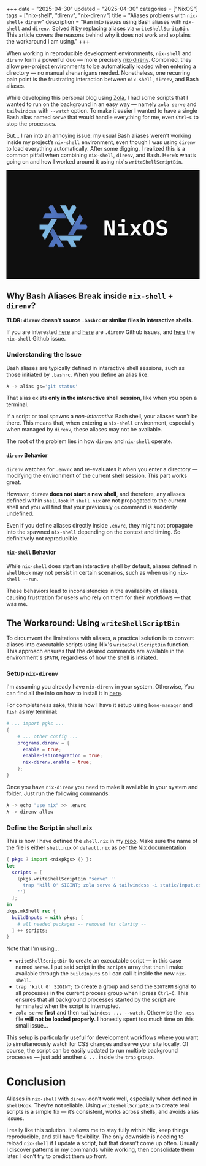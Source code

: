 +++
date = "2025-04-30"
updated = "2025-04-30"
categories = ["NixOS"]
tags = ["nix-shell", "direnv", "nix-direnv"]
title = "Aliases problems with `nix-shell`+ `direnv`"
description = "Ran into issues using Bash aliases with `nix-shell` and `direnv`. Solved it by replacing aliases via `writeShellScritpBin`. This article covers the reasons behind why it does not work and explains the workaround I am using."
+++

When working in reproducible development environments, `nix-shell` and `direnv` form a powerful duo — more precisely [nix-direnv](https://github.com/nix-community/nix-direnv). Combined, they allow per-project environments to be automatically loaded when entering a directory — no manual shenanigans needed. Nonetheless, one recurring pain point is the frustrating interaction between `nix-shell`, `direnv`, and Bash aliases.

While developing this personal blog using [Zola](https://www.getzola.org/), I had some scripts that I wanted to run on the background in an easy way — namely `zola serve` and `tailwindcss` with `--watch` option. To make it easier I wanted to have a single Bash alias named `serve` that would handle everything for me, even `Ctrl+C` to stop the processes. 

But... I ran into an annoying issue: my usual Bash aliases weren’t working inside my project’s `nix-shell` environment, even though I was using `direnv` to load everything automatically. After some digging, I realized this is a common pitfall when combining `nix-shell`, `direnv`, and Bash. Here’s what’s going on and how I worked around it using nix's `writeShellScriptBin`.

![<: NixOS Logo :>](image.jpg)

## Why Bash Aliases Break inside `nix-shell` + `direnv`?

**TLDR: `direnv` doesn't source `.bashrc` or similar files in interactive shells**. 

If you are interested [here](https://github.com/direnv/direnv/issues/73) and [here](https://github.com/nix-community/nix-direnv/issues/245) are `.direnv` Github issues, and [here](https://github.com/NixOS/nix/issues/1598) the `nix-shell` Github issue.

### Understanding the Issue

Bash aliases are typically defined in interactive shell sessions, such as those initiated by `.bashrc`. When you define an alias like:
```bash
λ -> alias gs='git status'
```

That alias exists **only in the interactive shell session**, like when you open a terminal.

If a script or tool spawns a _non-interactive_ Bash shell, your aliases won't be there. This means that, when entering a `nix-shell` environment, especially when managed by `direnv`, these aliases may not be available.​

The root of the problem lies in how `direnv` and `nix-shell` operate.

#### `direnv` Behavior

`direnv` watches for `.envrc` and re-evaluates it when you enter a directory — modifying the environment of the current shell session. This part works great.

However,  `direnv` **does not start a new shell**, and therefore, any aliases defined within `shellHook` in `shell.nix` are not propagated to the current shell and you will find that your previously `gs` command is suddenly undefined.

Even if you define aliases directly inside `.envrc`, they might not propagate into the spawned `nix-shell` depending on the context and timing. So definitively not reproducible.

#### `nix-shell` Behavior

While `nix-shell` does start an interactive shell by default, aliases defined in `shellHook` may not persist in certain scenarios, such as when using `nix-shell --run`. ​

These behaviors lead to inconsistencies in the availability of aliases, causing frustration for users who rely on them for their workflows — that was me.​

## The Workaround: Using `writeShellScriptBin`

To circumvent the limitations with aliases, a practical solution is to convert aliases into executable scripts using Nix's `writeShellScriptBin` function. This approach ensures that the desired commands are available in the environment's `$PATH`, regardless of how the shell is initiated.​

### Setup `nix-direnv`

I'm assuming you already have `nix-direnv` in your system. Otherwise, You can find all the info on how to install it in [here](https://github.com/nix-community/nix-direnv#Installation). 

For completeness sake, this is how I have it setup using `home-manager` and `fish` as my terminal:

```nix
# ... import pgks ...
{
	# ... other config ...
    programs.direnv = {
      enable = true;
      enableFishIntegration = true;
      nix-direnv.enable = true;
    };
}
```

Once you have `nix-direnv` you need to make it available in your system and folder. Just run the following commands: 
```bash
λ -> echo "use nix" >> .envrc
λ -> direnv allow
```

### Define the Script in shell.nix

This is how I have defined the `shell.nix` in my [repo](https://github.com/martihomssoler/martihomssoler.github.io/blob/main/shell.nix). Make sure the name of the file is either `shell.nix` or `default.nix` as per the [Nix documentation](https://nix.dev/manual/nix/2.28/command-ref/nix-shell.html#description)

```nix
{ pkgs ? import <nixpkgs> {} }:
let
  scripts = [
    (pkgs.writeShellScriptBin "serve" ''
      trap 'kill 0' SIGINT; zola serve & tailwindcss -i static/input.css -o public/output.css --watch
    '')
  ];
in
pkgs.mkShell rec {
  buildInputs = with pkgs; [
    # all needed packages -- removed for clarity --
  ] ++ scripts;
}
```

Note that I'm using... 
- `writeShellScriptBin` to create an executable script — in this case named `serve`. I put said script in the `scripts` array that then I make available through the `buildInputs` so I can call it inside the new `nix-shell`.
- `trap 'kill 0' SIGINT;` to create a group and send the `SIGTERM` signal to all processes in the current process group when I press `Ctrl+C`. This ensures that all background processes started by the script are terminated when the script is interrupted.
-  `zola serve` **first** and then `tailwindcss ... --watch`. Otherwise the `.css` file **will not be loaded properly**. I honestly spent too much time on this small issue...

This setup is particularly useful for development workflows where you want to simultaneously watch for CSS changes and serve your site locally. Of course, the script can be easily updated to run multiple background processes — just add another `& ...` inside the `trap` group. 

# Conclusion

Aliases in `nix-shell` with `direnv` don’t work well, especially when defined in `shellHook`. They’re not reliable. Using `writeShellScriptBin` to create real scripts is a simple fix — it’s consistent, works across shells, and avoids alias issues.

I really like this solution. It allows me to stay fully within Nix, keep things reproducible, and still have flexibility. The only downside is needing to reload `nix-shell` if I update a script, but that doesn’t come up often. Usually I discover patterns in my commands while working, then consolidate them later. I don’t try to predict them up front.